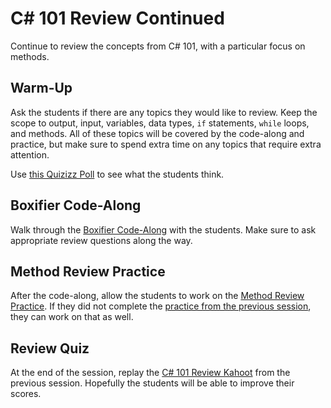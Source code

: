# <span>C# 101 Review Continued</span>
Continue to review the concepts from C# 101, with a particular focus on methods.

## Warm-Up
Ask the students if there are any topics they would like to review. Keep the scope to output, input, variables, data types, `if` statements, `while` loops, and methods. All of these topics will be covered by the code-along and practice, but make sure to spend extra time on any topics that require extra attention.

Use [this Quizizz Poll](https://quizizz.com/admin/quiz/5f6a0bb914fd47001b935507/review-topics-poll) to see what the students think.

## Boxifier Code-Along
Walk through the [Boxifier Code-Along](BoxifierCodeAlong.md) with the students. Make sure to ask appropriate review questions along the way.

## Method Review Practice
After the code-along, allow the students to work on the [Method Review Practice](MethodReviewPractice.md). If they did not complete the [practice from the previous session](../Cs101Review/BasicReviewPractice.md), they can work on that as well.

## Review Quiz
At the end of the session, replay the [C# 101 Review Kahoot](https://create.kahoot.it/share/bb385c52-cb21-414b-8a66-ac27a468bf30) from the previous session. Hopefully the students will be able to improve their scores.